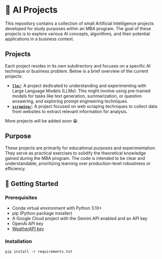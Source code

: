 # 🤖 AI Projects
This repository contains a collection of small Artificial Intelligence projects developed for study purposes within an MBA program. The goal of these projects is to explore various AI concepts, algorithms, and their potential applications in a business context.

## Projects

Each project resides in its own subdirectory and focuses on a specific AI technique or business problem. Below is a brief overview of the current projects:

* **[`llm/`](llm/)**: A project dedicated to understanding and experimenting with Large Language Models (LLMs). This might involve using pre-trained models for tasks like text generation, summarization, or question answering, and exploring prompt engineering techniques.
* **[`scraping/`](scraping/)**: A project focused on web scraping techniques to collect data from websites to extract relevant information for analysis.

More projects will be added soon 😁.

## Purpose

These projects are primarily for educational purposes and experimentation. They serve as practical exercises to solidify the theoretical knowledge gained during the MBA program. The code is intended to be clear and understandable, prioritizing learning over production-level robustness or efficiency.

## 🚀 Getting Started

### Prerequisites

- Conda virtual environment with Python 3.10+
- pip (Python package installer)
- A Google Cloud project with the Gemini API enabled and an API key
- OpenAi API key
- [WeatherAPI key](https://weatherapi.com)

### Installation
```
pip install -r requirements.txt
```

